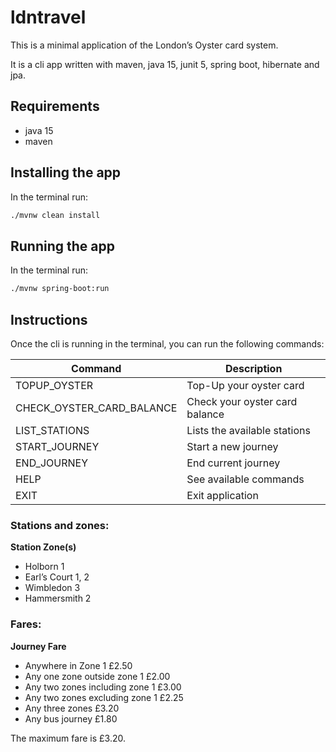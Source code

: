 # ldntravel

This is a minimal application of the London’s Oyster card system.

It is a cli app written with maven, java 15, junit 5, spring boot, hibernate and jpa.

## Requirements

- java 15
- maven

## Installing the app

In the terminal run:

```sh
./mvnw clean install
```

## Running the app

In the terminal run:

```sh
./mvnw spring-boot:run
```

## Instructions

Once the cli is running in the terminal, you can run the following commands:

| Command                   | Description                    |
| ------------------------- | ------------------------------ |  
| TOPUP_OYSTER              | Top-Up your oyster card        |  
| CHECK_OYSTER_CARD_BALANCE | Check your oyster card balance |  
| LIST_STATIONS             | Lists the available stations   |  
| START_JOURNEY             | Start a new journey            |  
| END_JOURNEY               | End current journey            |  
| HELP                      | See available commands         |  
| EXIT                      | Exit application               |  

### Stations and zones:

**Station Zone(s)**
- Holborn 1
- Earl’s Court 1, 2
- Wimbledon 3
- Hammersmith 2

### Fares:

**Journey Fare**

- Anywhere in Zone 1 £2.50
- Any one zone outside zone 1 £2.00
- Any two zones including zone 1 £3.00
- Any two zones excluding zone 1 £2.25
- Any three zones £3.20
- Any bus journey £1.80

The maximum fare is £3.20.
